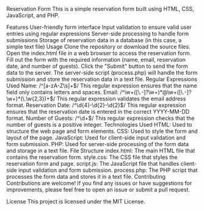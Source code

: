Reservation Form
This is a simple reservation form built using HTML, CSS, JavaScript, and PHP.

Features
User-friendly form interface
Input validation to ensure valid user entries using regular expressions
Server-side processing to handle form submissions
Storage of reservation data in a database (in this case, a simple text file)
Usage
Clone the repository or download the source files.
Open the index.html file in a web browser to access the reservation form.
Fill out the form with the required information (name, email, reservation date, and number of guests).
Click the "Submit" button to send the form data to the server.
The server-side script (process.php) will handle the form submission and store the reservation data in a text file.
Regular Expressions Used
Name: /^[a-zA-Z\s]+$/
This regular expression ensures that the name field only contains letters and spaces.
Email: /^\w+([\.-]?\w+)*@\w+([\.-]?\w+)*(\.\w{2,3})+$/
This regular expression validates the email address format.
Reservation Date: /^\d{4}-\d{2}-\d{2}$/
This regular expression ensures that the reservation date is entered in the correct YYYY-MM-DD format.
Number of Guests: /^\d+$/
This regular expression checks that the number of guests is a positive integer.
Technologies Used
HTML: Used to structure the web page and form elements.
CSS: Used to style the form and layout of the page.
JavaScript: Used for client-side input validation and form submission.
PHP: Used for server-side processing of the form data and storage in a text file.
File Structure
index.html: The main HTML file that contains the reservation form.
style.css: The CSS file that styles the reservation form and page.
script.js: The JavaScript file that handles client-side input validation and form submission.
process.php: The PHP script that processes the form data and stores it in a text file.
Contributing
Contributions are welcome! If you find any issues or have suggestions for improvements, please feel free to open an issue or submit a pull request.

License
This project is licensed under the MIT License.
